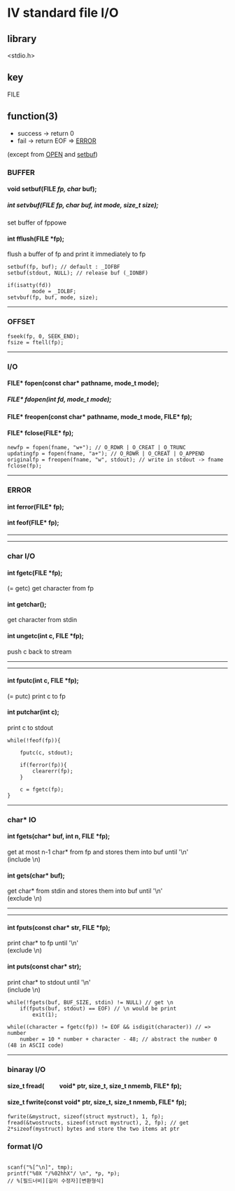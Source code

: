 # Ⅳ standard file I/O

## library

<stdio.h>

## key

FILE 

## function(3)

* success -> return 0
* fail -> return EOF => [ERROR](#ERROR)

(except from [OPEN](#OPEN) and [setbuf](#BUFFER))

### BUFFER

#### void setbuf(FILE *fp, char* buf); 

##### int setvbuf(FILE *fp, char* buf, int mode, size_t size); 

set buffer of fppowe

#### int fflush(FILE *fp); 

flush a buffer of fp and print it immediately to fp

``` 
setbuf(fp, buf); // default : _IOFBF
setbuf(stdout, NULL); // release buf (_IONBF)
```

``` 
if(isatty(fd)) 
		mode = _IOLBF;
setvbuf(fp, buf, mode, size);
```

<hr/>

### OFFSET

``` 
fseek(fp, 0, SEEK_END);
fsize = ftell(fp);
```

<hr/>

### I/O

#### FILE* fopen(const char* pathname, mode_t mode); 

##### FILE* fdopen(int fd, mode_t mode); 

#### FILE* freopen(const char* pathname, mode_t mode, FILE* fp); 

#### FILE* fclose(FILE* fp); 

``` 
newfp = fopen(fname, "w+"); // O_RDWR | O_CREAT | O_TRUNC
updatingfp = fopen(fname, "a+"); // O_RDWR | O_CREAT | O_APPEND
originalfp = freopen(fname, "w", stdout); // write in stdout -> fname
fclose(fp);
```

<hr/>

### ERROR

#### int ferror(FILE* fp); 

#### int feof(FILE* fp); 

<hr/><hr/>

### char I/O 

#### int fgetc(FILE *fp); 

(= getc) get character from fp

#### int getchar(); 

get character from stdin

#### int ungetc(int c, FILE *fp); 

push c back to stream

<hr/><hr/>

#### int fputc(int c, FILE *fp); 

(= putc) print c to fp

#### int putchar(int c); 

print c to stdout

``` 
while(!feof(fp)){

    fputc(c, stdout);

    if(ferror(fp)){
        clearerr(fp);
    }

    c = fgetc(fp);
}
```

<hr/>

### char* IO 

#### int fgets(char* buf, int n, FILE *fp); 

get at most n-1 char* from fp and stores them into buf until '\n'<br/>
(include \n)

#### int gets(char* buf); 

get char* from stdin and stores them into buf until '\n'<br/>
(exclude \n)

<hr/><hr/>

#### int fputs(const char* str, FILE *fp); 

print char* to fp until '\n'<br/>
(exclude \n)

#### int puts(const char* str); 

print char* to stdout until '\n'<br/>
(include \n)

``` 
while(!fgets(buf, BUF_SIZE, stdin) != NULL) // get \n
    if(fputs(buf, stdout) == EOF) // \n would be print 
        exit(1);
```

``` 
while((character = fgetc(fp)) != EOF && isdigit(character)) // => number
    number = 10 * number + character - 48; // abstract the number 0 (48 in ASCII code)
``` 

<hr/>

### binaray I/O

#### size_t fread(&emsp; &emsp; void* ptr, size_t, size_t nmemb, FILE* fp); 

#### size_t fwrite(const void* ptr, size_t, size_t nmemb, FILE* fp); 

``` 
fwrite(&mystruct, sizeof(struct mystruct), 1, fp); 
fread(&twostructs, sizeof(struct mystruct), 2, fp); // get 2*sizeof(mystruct) bytes and store the two items at ptr 
``` 

### format I/O

```

scanf("%[^\n]", tmp); 
printf("%0X "/%02hhX"/ \n", *p, *p); 
// %[필드너비][길이 수정자][변환형식]
```
